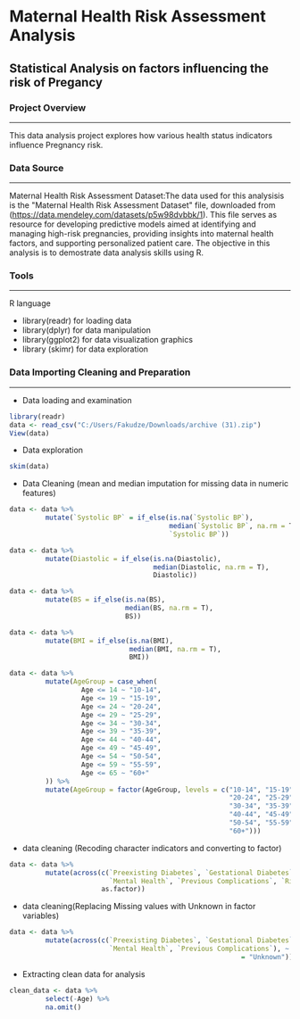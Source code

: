 # Maternal Health Risk Assessment Analysis
## Statistical Analysis on factors influencing the risk of Pregancy

### Project Overview
---

This data analysis project explores how various health status indicators influence Pregnancy risk.

### Data Source
---

Maternal Health Risk Assessment Dataset:The data used for this analysisis is the "Maternal Health Risk Assessment Dataset" file, downloaded from (https://data.mendeley.com/datasets/p5w98dvbbk/1). This file serves as resource for developing predictive models aimed at identifying and managing high-risk pregnancies, providing insights into maternal health factors, and supporting personalized patient care. The objective in this analysis is to demostrate data analysis skills using R.

### Tools
---

R language
 - library(readr) for loading data
 - library(dplyr) for data manipulation
 - library(ggplot2) for data visualization graphics
 - library (skimr) for data exploration

### Data Importing Cleaning and Preparation
---
 - Data loading and examination
```R
library(readr)
data <- read_csv("C:/Users/Fakudze/Downloads/archive (31).zip")
View(data)
```
 - Data exploration
```R
skim(data)
```
 - Data Cleaning (mean and median imputation for missing data in numeric features)
```R
data <- data %>% 
         mutate(`Systolic BP` = if_else(is.na(`Systolic BP`),
                                        median(`Systolic BP`, na.rm = T),
                                        `Systolic BP`))

data <- data %>% 
         mutate(Diastolic = if_else(is.na(Diastolic),
                                    median(Diastolic, na.rm = T),
                                    Diastolic))

data <- data %>% 
         mutate(BS = if_else(is.na(BS),
                             median(BS, na.rm = T),
                             BS))

data <- data %>% 
         mutate(BMI = if_else(is.na(BMI),
                              median(BMI, na.rm = T),
                              BMI))

data <- data %>% 
         mutate(AgeGroup = case_when(
                  Age <= 14 ~ "10-14",
                  Age <= 19 ~ "15-19",
                  Age <= 24 ~ "20-24",
                  Age <= 29 ~ "25-29",
                  Age <= 34 ~ "30-34",
                  Age <= 39 ~ "35-39",
                  Age <= 44 ~ "40-44",
                  Age <= 49 ~ "45-49",
                  Age <= 54 ~ "50-54",
                  Age <= 59 ~ "55-59",
                  Age <= 65 ~ "60+"
         )) %>% 
         mutate(AgeGroup = factor(AgeGroup, levels = c("10-14", "15-19",
                                                       "20-24", "25-29",
                                                       "30-34", "35-39",
                                                       "40-44", "45-49",
                                                       "50-54", "55-59",
                                                       "60+")))
```
 - data cleaning (Recoding character indicators and converting to factor)
```R
data <- data %>% 
         mutate(across(c(`Preexisting Diabetes`, `Gestational Diabetes`,
                         `Mental Health`, `Previous Complications`, `Risk Level`),
                       as.factor)) 
```
 - data cleaning(Replacing Missing values with Unknown in factor variables)
```R
data <- data %>% 
         mutate(across(c(`Preexisting Diabetes`, `Gestational Diabetes`, AgeGroup,
                         `Mental Health`, `Previous Complications`), ~ fct_explicit_na(as.factor(.), na_level
                                                          = "Unknown")))
```
 - Extracting clean data for analysis
```R
clean_data <- data %>% 
         select(-Age) %>% 
         na.omit()
```
